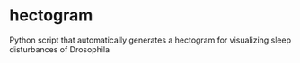 # hectogram
Python script that automatically generates a hectogram for visualizing sleep disturbances of Drosophila
